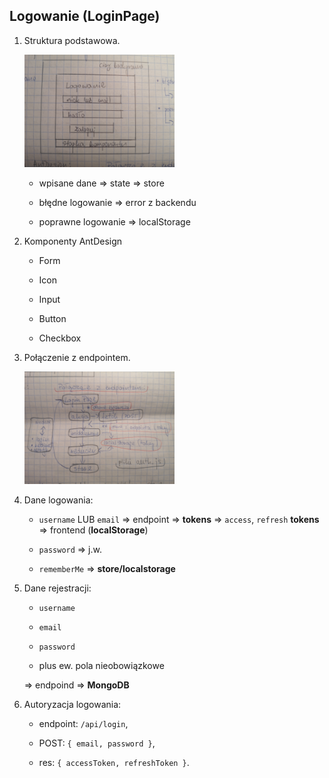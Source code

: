 ## Logowanie (LoginPage)

1. Struktura podstawowa. 

	<img src="./drafts/login-page-structure.jpg" width="50%" title="Struktura formularza logowania" />

    - wpisane dane => state => store
    
    - błędne logowanie => error z backendu

    - poprawne logowanie => localStorage

2. Komponenty AntDesign

    - Form

    - Icon

    - Input

    - Button

    - Checkbox

3. Połączenie z endpointem.

	<img src="./drafts/login-connection-schema.jpg" width="50%" title="Schemat połączenia logowania z endpointem" />

4. Dane logowania:

    - `username` LUB `email` => endpoint => **tokens** => `access`, `refresh`
                                            **tokens** => frontend (**localStorage**)

    - `password` => j.w.

    - `rememberMe` => **store/localstorage**

5. Dane rejestracji:

    - `username`

    - `email`

    - `password`

    - plus ew. pola nieobowiązkowe

    => endpoind => **MongoDB**

6. Autoryzacja logowania:

    - endpoint: `/api/login`,

    - POST: `{ email, password }`,

    - res: `{ accessToken, refreshToken }`.
